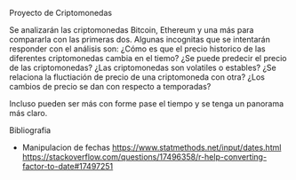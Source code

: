 Proyecto de Criptomonedas

Se analizarán las criptomonedas Bitcoin, Ethereum y una más para compararla con las primeras dos.
Algunas incognitas que se intentarán responder con el análisis son:
¿Cómo es que el precio historico de las diferentes criptomonedas cambia en el tiemo?
¿Se puede predecir el precio de las criptomonedas?
¿Las criptomonedas son volatiles o estables?
¿Se relaciona la fluctiación de precio de una criptomoneda con otra?
¿Los cambios de precio se dan con respecto a temporadas?

Incluso pueden ser más con forme pase el tiempo y se tenga un panorama más claro.

Bibliografia

- Manipulacion de fechas 
https://www.statmethods.net/input/dates.html
https://stackoverflow.com/questions/17496358/r-help-converting-factor-to-date#17497251
